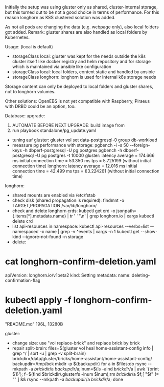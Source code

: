 Initially the setup was using gluster only as shared, cluster-internal storage, but this turned out to be not a good choice in terms of performance.
For this reason longhorn as K8S clustered solution was added.

As not all pods are changing the data (e.g. webpage only), also local folders got added.
Remark: gluster shares are also handled as local folders by Kubernetes.

Usage: (local is default)
- storageClass local: gluster was kept for the needs outside the k8s cluster itself like docker registry and helm repository and for storage which is maintained via ansible like configuration
- storageClass local: local folders, content static and handled by ansible
- storageClass longhorn: longhorn is used for internal k8s storage needs

Storage content can only be deployed to local folders and gluster shares, not to longhorn volumes.

Other solutions: OpenEBS is not yet compatible with Raspberry, Piraeus with DRBD could be an option, too.

Database:
upgrade:
1. AUTOMATE BEFORE NEXT UPGRADE: build image from
2. run playbook standalone/pg_update.yaml
- tuning auf gluster: gluster vol set data-postgresql-0 group db-workload
- meassure pg performance with storage:
  pgbench -i -s 50 --foreign-keys -h dbperf-postgresql -U pg  postgres
  pgbench  -h dbperf-postgresql -U pg  postgres -t 10000
  gluster:
    latency average = 174.666 ms
    initial connection time = 53.350 ms
    tps = 5.725199 (without initial connection time)
  longhorn:
    latency average = 12.016 ms
    initial connection time = 42.499 ms
    tps = 83.224261 (without initial connection time)

longhorn:
- shared mounts are enabled via /etc/fstab
- check disk (shared propagation is required): findmnt -o TARGET,PROPAGATION /var/lib/longhorn/
- check and delete longhorn crds: kubectl get crd -o jsonpath={.items[*].metadata.name} | tr ' ' '\n' | grep longhorn.io | xargs kubectl delete crd
- list api-resources in namespace: kubectl api-resources --verbs=list --namespaced -o name | grep -v ^events  | xargs -n 1 kubectl get --show-kind --ignore-not-found -n storage
- delete: 
# cat longhorn-confirm-deletion.yaml
apiVersion: longhorn.io/v1beta2
kind: Setting
metadata:
  name: deleting-confirmation-flag
# kubectl apply -f longhorn-confirm-deletion.yaml
"README.md" 196L, 13280B                                      

gluster:
- change size: use "vol replace-brick" and replace brick by brick
- repair split-brain:
    files=$(gluster vol heal home-assistant-config info | grep ^/ | sort -u | grep -v split-brain)
    brickdir=/data/gluster/bricks/home-assistant/home-assistant-config/
    backupdir=/tmp/bck
    mkdir -p ${backupdir}
    for a in $files;do rsync --mkpath -a $brickdir/$a $backupdir/$a;inum=$(ls -aind $brickdir/$a | awk '{print $1}'); f=$(find $brickdir/.glusterfs  -inum $inum);rm $brickdir/$a $f;[ "$f" != "" ] &&  rsync --mkpath -a $backupdir/$a $brickdir/$a;  done

